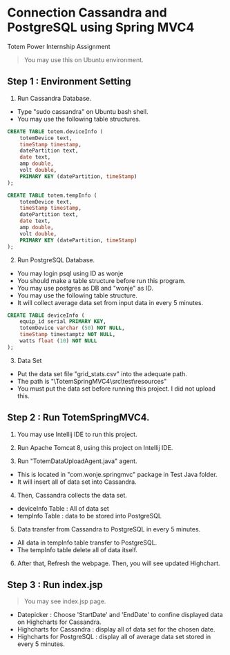 # Connection Cassandra and PostgreSQL using Spring MVC4
Totem Power Internship Assignment

> You may use this on Ubuntu environment.

## Step 1 : Environment Setting

1. Run Cassandra Database.
- Type "sudo cassandra" on Ubuntu bash shell.
- You may use the following table structures.

```SQL
CREATE TABLE totem.deviceInfo (
    totemDevice text,
    timeStamp timestamp,
    datePartition text,
    date text,
    amp double,
    volt double,
    PRIMARY KEY (datePartition, timeStamp)
);

CREATE TABLE totem.tempInfo (
    totemDevice text,
    timeStamp timestamp,
    datePartition text,
    date text,
    amp double,
    volt double,
    PRIMARY KEY (datePartition, timeStamp)
);
```

2. Run PostgreSQL Database.
- You may login psql using ID as wonje
- You should make a table structure before run this program.
- You may use postgres as DB and "wonje" as ID.
- You may use the following table structure.
- It will collect average data set from input data in every 5 minutes.

```SQL
CREATE TABLE deviceInfo (
    equip_id serial PRIMARY KEY,
    totemDevice varchar (50) NOT NULL,
    timeStamp timestamptz NOT NULL,
    watts float (10) NOT NULL
);
```

3. Data Set
- Put the data set file "grid_stats.csv" into the adequate path.
- The path is "\TotemSpringMVC4\src\test\resources"
- You must put the data set before running this project. I did not upload this.

## Step 2 : Run TotemSpringMVC4.

1. You may use Intellij IDE to run this project.

2. Run Apache Tomcat 8, using this project on Intellij IDE.

3. Run "TotemDataUploadAgent.java" agent.
- This is located in "com.wonje.springmvc" package in Test Java folder.
- It will insert all of data set into Cassandra.

4. Then, Cassandra collects the data set.
- deviceInfo Table : All of data set
- tempInfo Table : data to be stored into PostgreSQL

5. Data transfer from Cassandra to PostgreSQL in every 5 minutes.
- All data in tempInfo table transfer to PostgreSQL.
- The tempInfo table delete all of data itself.

6. After that, Refresh the webpage. Then, you will see updated Highchart.

## Step 3 : Run index.jsp

>You may see index.jsp page.
- Datepicker : Choose 'StartDate' and 'EndDate' to confine displayed data on Highcharts for Cassandra.
- Highcharts for Cassandra : display all of data set for the chosen date.
- Highcharts for PostgreSQL : display all of average data set stored in every 5 minutes.


